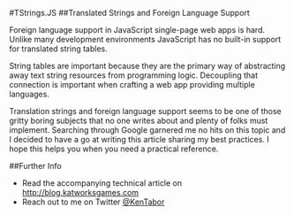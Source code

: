 #TStrings.JS
##Translated Strings and Foreign Language Support

Foreign language support in JavaScript single-page web apps is hard.
Unlike many development environments JavaScript has no built-in support
for translated string tables.

String tables are important because they are the primary way of
abstracting away text string resources from programming logic.
Decoupling that connection is important when crafting a web app
providing multiple languages.

Translation strings and foreign language support seems to be one of
those gritty boring subjects that no one writes about and plenty of
folks must implement. Searching through Google garnered me no hits
on this topic and I decided to have a go at writing this article
sharing my best practices. I hope this helps you when you need a
practical reference.

##Further Info
* Read the accompanying technical article on http://blog.katworksgames.com
* Reach out to me on Twitter [@KenTabor](https://twitter.com/KenTabor)
